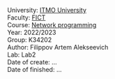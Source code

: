 University: [ITMO University](https://itmo.ru/ru/)  
Faculty: [FICT](https://fict.itmo.ru)  
Course: [Network programming](https://github.com/itmo-ict-faculty/network-programming)  
Year: 2022/2023  
Group: K34202  
Author: Filippov Artem Alekseevich  
Lab: Lab2  
Date of create: ...  
Date of finished: ...  
